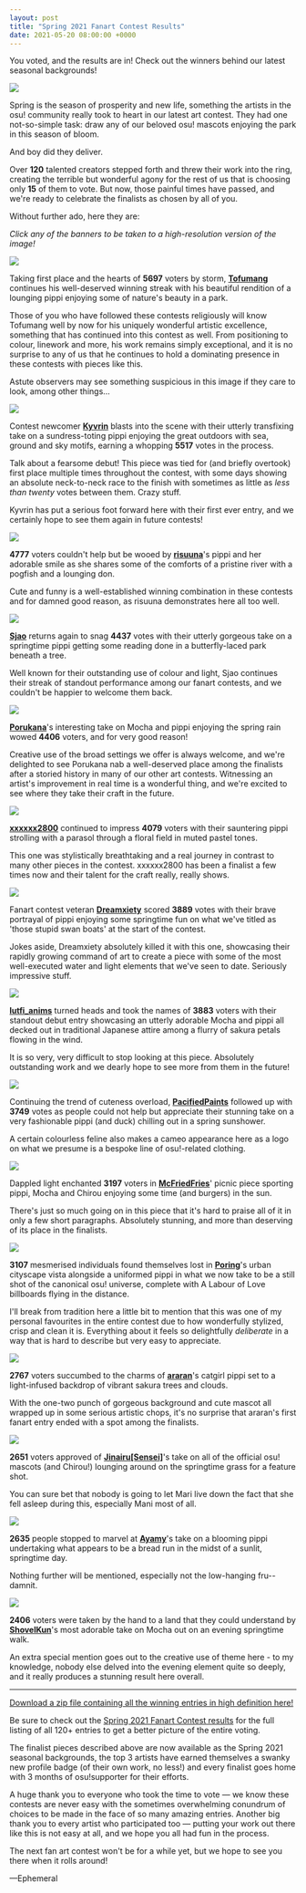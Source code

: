 ```yaml
---
layout: post
title: "Spring 2021 Fanart Contest Results"
date: 2021-05-20 08:00:00 +0000
---
```


You voted, and the results are in! Check out the winners behind our latest seasonal backgrounds!

![](https://assets.ppy.sh/contests/125/banners/Tofumang.jpg)

Spring is the season of prosperity and new life, something the artists in the osu! community really took to heart in our latest art contest. They had one not-so-simple task: draw any of our beloved osu! mascots enjoying the park in this season of bloom.

And boy did they deliver.

Over **120** talented creators stepped forth and threw their work into the ring, creating the terrible but wonderful agony for the rest of us that is choosing only **15** of them to vote. But now, those painful times have passed, and we're ready to celebrate the finalists as chosen by all of you.

Without further ado, here they are:

*Click any of the banners to be taken to a high-resolution version of the image!*

[![](https://assets.ppy.sh/contests/125/banners/Tofumang.jpg)](https://assets.ppy.sh/contests/125/winners/Tofumang.png)

Taking first place and the hearts of **5697** voters by storm, [**Tofumang**](https://osu.ppy.sh/users/4817223) continues his well-deserved winning streak with his beautiful rendition of a lounging pippi enjoying some of nature's beauty in a park.

Those of you who have followed these contests religiously will know Tofumang well by now for his uniquely wonderful artistic excellence, something that has continued into this contest as well. From positioning to colour, linework and more, his work remains simply exceptional, and it is no surprise to any of us that he continues to hold a dominating presence in these contests with pieces like this.

Astute observers may see something suspicious in this image if they care to look, among other things...

[![](https://assets.ppy.sh/contests/125/banners/Kyvrin.jpg)](https://assets.ppy.sh/contests/125/winners/Kyvrin.png)

Contest newcomer [**Kyvrin**](https://osu.ppy.sh/users/11589256) blasts into the scene with their utterly transfixing take on a sundress-toting pippi enjoying the great outdoors with sea, ground and sky motifs, earning a whopping **5517** votes in the process.

Talk about a fearsome debut! This piece was tied for (and briefly overtook) first place multiple times throughout the contest, with some days showing an absolute neck-to-neck race to the finish with sometimes as little as *less than twenty* votes between them. Crazy stuff.

Kyvrin has put a serious foot forward here with their first ever entry, and we certainly hope to see them again in future contests!

[![](https://assets.ppy.sh/contests/125/banners/risuuna.jpg)](https://assets.ppy.sh/contests/125/winners/risuuna.png)

**4777** voters couldn't help but be wooed by [**risuuna**](https://osu.ppy.sh/users/7266506)'s pippi and her adorable smile as she shares some of the comforts of a pristine river with a pogfish and a lounging don.

Cute and funny is a well-established winning combination in these contests and for damned good reason, as risuuna demonstrates here all too well.

[![](https://assets.ppy.sh/contests/125/banners/Sjao.jpg)](https://assets.ppy.sh/contests/125/winners/Sjao.png)

[**Sjao**](https://osu.ppy.sh/users/7295733) returns again to snag **4437** votes with their utterly gorgeous take on a springtime pippi getting some reading done in a butterfly-laced park beneath a tree.

Well known for their outstanding use of colour and light, Sjao continues their streak of standout performance among our fanart contests, and we couldn't be happier to welcome them back.

[![](https://assets.ppy.sh/contests/125/banners/Porukana.jpg)](https://assets.ppy.sh/contests/125/winners/Porukana.png)

[**Porukana**](https://osu.ppy.sh/users/12992775)'s interesting take on Mocha and pippi enjoying the spring rain wowed **4406** voters, and for very good reason!

Creative use of the broad settings we offer is always welcome, and we're delighted to see Porukana nab a well-deserved place among the finalists after a storied history in many of our other art contests. Witnessing an artist's improvement in real time is a wonderful thing, and we're excited to see where they take their craft in the future.

[![](https://assets.ppy.sh/contests/125/banners/xxxxxx2800.jpg)](https://assets.ppy.sh/contests/125/winners/xxxxxx2800.png)

[**xxxxxx2800**](https://osu.ppy.sh/users/4084853) continued to impress **4079** voters with their sauntering pippi strolling with a parasol through a floral field in muted pastel tones.

This one was stylistically breathtaking and a real journey in contrast to many other pieces in the contest. xxxxxx2800 has been a finalist a few times now and their talent for the craft really, really shows.

[![](https://assets.ppy.sh/contests/125/banners/Dreamxiety.jpg)](https://assets.ppy.sh/contests/125/winners/Dreamxiety.png)

Fanart contest veteran [**Dreamxiety**](https://osu.ppy.sh/users/13103233) scored **3889** votes with their brave portrayal of pippi enjoying some springtime fun on what we've titled as 'those stupid swan boats' at the start of the contest.

Jokes aside, Dreamxiety absolutely killed it with this one, showcasing their rapidly growing command of art to create a piece with some of the most well-executed water and light elements that we've seen to date. Seriously impressive stuff.

[![](https://assets.ppy.sh/contests/125/banners/lutfi_anims.jpg)](https://assets.ppy.sh/contests/125/winners/lutfi_anims.png)

[**lutfi_anims**](https://osu.ppy.sh/users/11041959) turned heads and took the names of **3883** voters with their standout debut entry showcasing an utterly adorable Mocha and pippi all decked out in traditional Japanese attire among a flurry of sakura petals flowing in the wind.

It is so very, very difficult to stop looking at this piece. Absolutely outstanding work and we dearly hope to see more from them in the future!

[![](https://assets.ppy.sh/contests/125/banners/PacifiedPaints.jpg)](https://assets.ppy.sh/contests/125/winners/PacifiedPaints.png)

Continuing the trend of cuteness overload, [**PacifiedPaints**](https://osu.ppy.sh/users/8377453) followed up with **3749** votes as people could not help but appreciate their stunning take on a very fashionable pippi (and duck) chilling out in a spring sunshower.

A certain colourless feline also makes a cameo appearance here as a logo on what we presume is a bespoke line of osu!-related clothing.

[![](https://assets.ppy.sh/contests/125/banners/McFriedFries.jpg)](https://assets.ppy.sh/contests/125/winners/McFriedFries.png)

Dappled light enchanted **3197** voters in [**McFriedFries**](https://osu.ppy.sh/users/12694139)' picnic piece sporting pippi, Mocha and Chirou enjoying some time (and burgers) in the sun.

There's just so much going on in this piece that it's hard to praise all of it in only a few short paragraphs. Absolutely stunning, and more than deserving of its place in the finalists.

[![](https://assets.ppy.sh/contests/125/banners/Poring.jpg)](https://assets.ppy.sh/contests/125/winners/Poring.png)

**3107** mesmerised individuals found themselves lost in [**Poring**](https://osu.ppy.sh/users/14743626)'s urban cityscape vista alongside a uniformed pippi in what we now take to be a still shot of the canonical osu! universe, complete with A Labour of Love billboards flying in the distance.

I'll break from tradition here a little bit to mention that this was one of my personal favourites in the entire contest due to how wonderfully stylized, crisp and clean it is. Everything about it feels so delightfully *deliberate* in a way that is hard to describe but very easy to appreciate.

[![](https://assets.ppy.sh/contests/125/banners/araran.jpg)](https://assets.ppy.sh/contests/125/winners/araran.png)

**2767** voters succumbed to the charms of [**araran**](https://osu.ppy.sh/users/8937198)'s catgirl pippi set to a light-infused backdrop of vibrant sakura trees and clouds.

With the one-two punch of gorgeous background and cute mascot all wrapped up in some serious artistic chops, it's no surprise that araran's first fanart entry ended with a spot among the finalists.

[![](https://assets.ppy.sh/contests/125/banners/Jinairu[Sensei].jpg)](https://assets.ppy.sh/contests/125/winners/Jinairu[Sensei].png)

**2651** voters approved of [**Jinairu[Sensei]**](https://osu.ppy.sh/users/10932731)'s take on all of the official osu! mascots (and Chirou!) lounging around on the springtime grass for a feature shot.

You can sure bet that nobody is going to let Mari live down the fact that she fell asleep during this, especially Mani most of all.

[![](https://assets.ppy.sh/contests/125/banners/Ayamy.jpg)](https://assets.ppy.sh/contests/125/winners/Ayamy.png)

**2635** people stopped to marvel at [**Ayamy**](https://osu.ppy.sh/users/10275467)'s take on a blooming pippi undertaking what appears to be a bread run in the midst of a sunlit, springtime day.

Nothing further will be mentioned, especially not the low-hanging fru--damnit.

[![](https://assets.ppy.sh/contests/125/banners/ShovelKun.jpg)](https://assets.ppy.sh/contests/125/winners/ShovelKun.png)

**2406** voters were taken by the hand to a land that they could understand by [**ShovelKun**](https://osu.ppy.sh/users/9948284)'s most adorable take on Mocha out on an evening springtime walk.

An extra special mention goes out to the creative use of theme here - to my knowledge, nobody else delved into the evening element quite so deeply, and it really produces a stunning result here overall.

---

[Download a zip file containing all the winning entries in high definition here!](https://assets.ppy.sh/contests/125/winners/SpringFanart2021-Winners.zip)

Be sure to check out the [Spring 2021 Fanart Contest results](https://osu.ppy.sh/community/contests/125) for the full listing of all 120+ entries to get a better picture of the entire voting.

The finalist pieces described above are now available as the Spring 2021 seasonal backgrounds, the top 3 artists have earned themselves a swanky new profile badge (of their own work, no less!) and every finalist goes home with 3 months of osu!supporter for their efforts.

A huge thank you to everyone who took the time to vote — we know these contests are never easy with the sometimes overwhelming conundrum of choices to be made in the face of so many amazing entries. Another big thank you to every artist who participated too — putting your work out there like this is not easy at all, and we hope you all had fun in the process.

The next fan art contest won't be for a while yet, but we hope to see you there when it rolls around!

—Ephemeral
